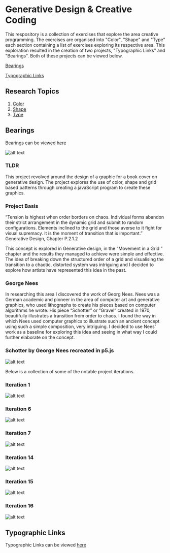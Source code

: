 # Generative Design & Creative Coding

This respository is a collection of exercises that explore the area creative programming. The exercises are organised into "Color", "Shape" and "Type" each section containing a list of exercises exploring its respective area. This exploration resulted in the creation of two projects, "Typographic Links" and "Bearings". Both of these projects can be viewed below.

[Bearings](##Bearings)

[Typographic Links](##Typographic-Links)

## Research Topics

1. [Color](01_Colors/)
2. [Shape](02_Shape/)
3. [Type](03_Type/)

## Bearings

Bearings can be viewed [here](00_Outputs/01_Bearings/bearings)

![alt text](00_Outputs/01_Bearings/bearings/images/final.png "image")

### TLDR

This project revolved around the design of a graphic for a book cover on generative design. The project explores the use of color, shape and grid based patterns through creating a javaScript program to create these graphics.

### Project Basis

“Tension is highest when order borders on chaos. Individual forms abandon their strict arrangement in the dynamic grid and submit to random configurations. Elements inclined to the grid and those averse to it fight for visual supremacy. It is the moment of transition that is important.”
Generative Design, Chapter P.2.1.2

This concept is explored in Generative design, in the “Movement in a Grid ” chapter and the results they managed to achieve were simple and effective. The idea of breaking down the structured order of a grid and visualising the transition to a chaotic, distorted system was intriguing and I decided to explore how artists have represented this idea in the past.

### George Nees

In researching this area I discovered the work of Georg Nees. Nees was a German academic and pioneer in the area of computer art and generative graphics, who used lithographs to create his pieces based on computer algorithms he wrote. His piece “Schotter” or “Gravel” created in 1970, beautifully illustrates a transition from order to chaos. I found the way in which Nees used computer graphics to illustrate such an ancient concept using such a simple composition, very intriguing. I decided to use Nees’ work as a baseline for exploring this idea and seeing in what way I could further elaborate on the concept.

### Schotter by George Nees recreated in p5.js

![alt text](00_Outputs/01_Bearings/bearings/images/schotter.png "image")

Below is a collection of some of the notable project iterations.

### Iteration 1

![alt text](00_Outputs/01_Bearings/bearings/images/01.png "image")

### Iteration 6

![alt text](00_Outputs/01_Bearings/bearings/images/06.png "image")

### Iteration 7

![alt text](00_Outputs/01_Bearings/bearings/images/07.png "image")

### Iteration 14

![alt text](00_Outputs/01_Bearings/bearings/images/14.png "image")

### Iteration 15

![alt text](00_Outputs/01_Bearings/bearings/images/15.png "image")

### Iteration 16

![alt text](00_Outputs/01_Bearings/bearings/images/16.png "image")

## Typographic Links

Typographic Links can be viewed [here](00_Outputs/02_Typographic_Links/links)
